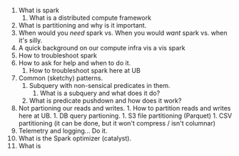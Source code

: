 1. What is spark
   1. What is a distributed compute framework
1. What is partitioning and why is it important.
1. When would you *need* spark vs. When you would *want* spark vs. when it's silly.
1. A quick background on our compute infra vis a vis spark
1. How to troubleshoot spark
1. How to ask for help and when to do it.
    1. How to troubleshoot spark here at UB
1. Common (sketchy) patterns.
    1. Subquery with non-sensical predicates in them.
        1. What is a subquery and what does it do?
    1. What is predicate pushdown and how does it work?
  1. Not partioning our reads and writes.
    1. How to partition reads and writes here at UB.
    1. DB query partioning.
    1. S3 file partitioning (Parquet)
    1. CSV partitioning (it can be done, but it won't compress / isn't columnar)
1. Telemetry and logging... Do it.
1. What is the Spark optimizer (catalyst).
1. What is 
